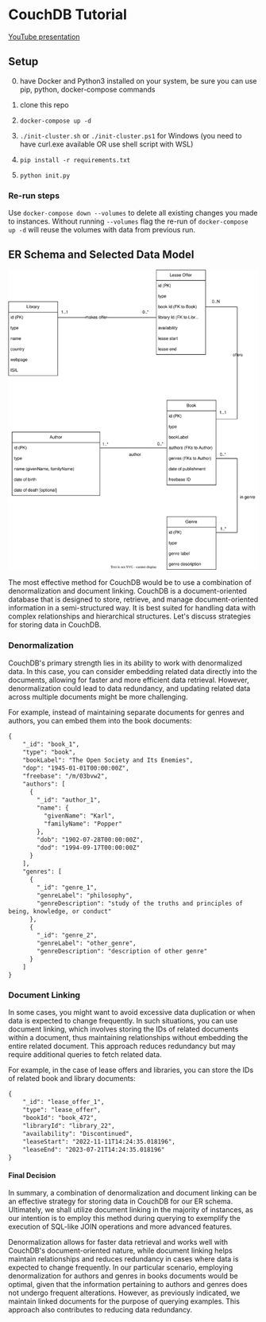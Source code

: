 # CouchDB Tutorial

[YouTube presentation](https://www.youtube.com/watch?v=ixiTg0M7-SA)

## Setup
0. have Docker and Python3 installed on your system, be sure you can use pip, python, docker-compose commands

1. clone this repo

2. `docker-compose up -d`

3. `./init-cluster.sh` or `./init-cluster.ps1` for Windows (you need to have curl.exe available OR use shell script with WSL)

4. `pip install -r requirements.txt`

5. `python init.py`

### Re-run steps

Use `docker-compose down --volumes` to delete all existing changes you made to instances. Without running `--volumes` flag the re-run of `docker-compose up -d` will reuse the volumes with data from previous run.

## ER Schema and Selected Data Model

![ER schema](./er_model.svg)

The most effective method for CouchDB would be to use a combination of denormalization and document linking. CouchDB is a document-oriented database that is designed to store, retrieve, and manage document-oriented information in a semi-structured way. It is best suited for handling data with complex relationships and hierarchical structures. Let's discuss strategies for storing data in CouchDB.

### Denormalization

CouchDB's primary strength lies in its ability to work with denormalized data. In this case, you can consider embedding related data directly into the documents, allowing for faster and more efficient data retrieval. However, denormalization could lead to data redundancy, and updating related data across multiple documents might be more challenging.

For example, instead of maintaining separate documents for genres and authors, you can embed them into the book documents:

```
{
    "_id": "book_1",
    "type": "book",
    "bookLabel": "The Open Society and Its Enemies",
    "dop": "1945-01-01T00:00:00Z",
    "freebase": "/m/03bvw2",
    "authors": [
      {
        "_id": "author_1",
        "name": {
          "givenName": "Karl",
          "familyName": "Popper"
        },
        "dob": "1902-07-28T00:00:00Z",
        "dod": "1994-09-17T00:00:00Z"
      }
    ],
    "genres": [
      {
        "_id": "genre_1",
        "genreLabel": "philosophy",
        "genreDescription": "study of the truths and principles of being, knowledge, or conduct"
      },
      {
        "_id": "genre_2",
        "genreLabel": "other_genre",
        "genreDescription": "description of other genre"
      }
    ]
}
```

### Document Linking

In some cases, you might want to avoid excessive data duplication or when data is expected to change frequently. In such situations, you can use document linking, which involves storing the IDs of related documents within a document, thus maintaining relationships without embedding the entire related document. This approach reduces redundancy but may require additional queries to fetch related data.

For example, in the case of lease offers and libraries, you can store the IDs of related book and library documents:

```
{
    "_id": "lease_offer_1",
    "type": "lease_offer",
    "bookId": "book_472",
    "libraryId": "library_22",
    "availability": "Discontinued",
    "leaseStart": "2022-11-11T14:24:35.018196",
    "leaseEnd": "2023-07-21T14:24:35.018196"
}
```

#### Final Decision

In summary, a combination of denormalization and document linking can be an effective strategy for storing data in CouchDB for our ER schema. Ultimately, we shall utilize document linking in the majority of instances, as our intention is to employ this method during querying to exemplify the execution of SQL-like JOIN operations and more advanced features.


Denormalization allows for faster data retrieval and works well with CouchDB's document-oriented nature, while document linking helps maintain relationships and reduces redundancy in cases where data is expected to change frequently. In our particular scenario, employing denormalization for authors and genres in books documents would be optimal, given that the information pertaining to authors and genres does not undergo frequent alterations. However, as previously indicated, we maintain linked documents for the purpose of querying examples. This approach also contributes to reducing data redundancy.